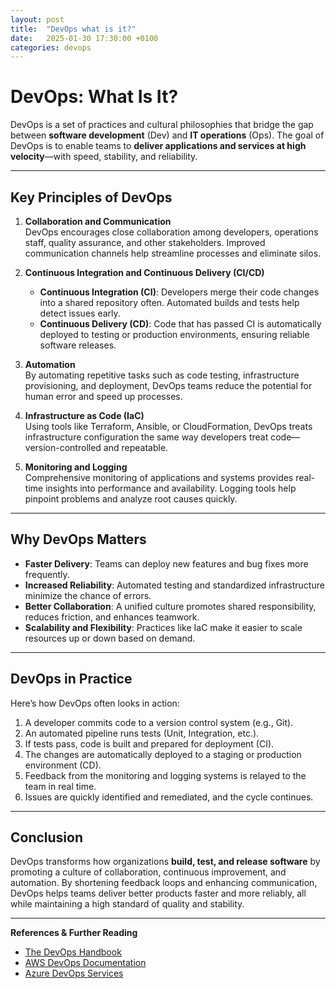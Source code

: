 ```yaml
---
layout: post
title:  "DevOps what is it?"
date:   2025-01-30 17:30:00 +0100
categories: devops 
---
```



# DevOps: What Is It?

DevOps is a set of practices and cultural philosophies that bridge the gap between **software development** (Dev) and **IT operations** (Ops). The goal of DevOps is to enable teams to **deliver applications and services at high velocity**—with speed, stability, and reliability.

---

## Key Principles of DevOps

1. **Collaboration and Communication**  
   DevOps encourages close collaboration among developers, operations staff, quality assurance, and other stakeholders. Improved communication channels help streamline processes and eliminate silos.

2. **Continuous Integration and Continuous Delivery (CI/CD)**  
   - **Continuous Integration (CI)**: Developers merge their code changes into a shared repository often. Automated builds and tests help detect issues early.  
   - **Continuous Delivery (CD)**: Code that has passed CI is automatically deployed to testing or production environments, ensuring reliable software releases.

3. **Automation**  
   By automating repetitive tasks such as code testing, infrastructure provisioning, and deployment, DevOps teams reduce the potential for human error and speed up processes.

4. **Infrastructure as Code (IaC)**  
   Using tools like Terraform, Ansible, or CloudFormation, DevOps treats infrastructure configuration the same way developers treat code—version-controlled and repeatable.

5. **Monitoring and Logging**  
   Comprehensive monitoring of applications and systems provides real-time insights into performance and availability. Logging tools help pinpoint problems and analyze root causes quickly.

---

## Why DevOps Matters

- **Faster Delivery**: Teams can deploy new features and bug fixes more frequently.  
- **Increased Reliability**: Automated testing and standardized infrastructure minimize the chance of errors.  
- **Better Collaboration**: A unified culture promotes shared responsibility, reduces friction, and enhances teamwork.  
- **Scalability and Flexibility**: Practices like IaC make it easier to scale resources up or down based on demand.  

---

## DevOps in Practice

Here’s how DevOps often looks in action:

1. A developer commits code to a version control system (e.g., Git).  
2. An automated pipeline runs tests (Unit, Integration, etc.).  
3. If tests pass, code is built and prepared for deployment (CI).  
4. The changes are automatically deployed to a staging or production environment (CD).  
5. Feedback from the monitoring and logging systems is relayed to the team in real time.  
6. Issues are quickly identified and remediated, and the cycle continues.

---

## Conclusion

DevOps transforms how organizations **build, test, and release software** by promoting a culture of collaboration, continuous improvement, and automation. By shortening feedback loops and enhancing communication, DevOps helps teams deliver better products faster and more reliably, all while maintaining a high standard of quality and stability.

--- 

**References & Further Reading**  
- [The DevOps Handbook](https://www.amazon.com/DevOps-Handbook-World-Class-Reliability-Organizations/dp/1942788002)  
- [AWS DevOps Documentation](https://aws.amazon.com/devops/)  
- [Azure DevOps Services](https://azure.microsoft.com/en-us/services/devops/)  



